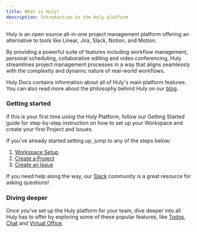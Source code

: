 ```yaml
---
title: What is Huly?
description: Introduction to the Huly platform
---
```


Huly is an open source all-in-one project management platform offering an alternative to tools like Linear, Jira, Slack, Notion, and Motion. 

By providing a powerful suite of features including workflow management, personal scheduling, collaborative editing and video conferencing, Huly streamlines project management processes in a way that aligns seamlessly with the complexity and dynamic nature of real-world workflows.

Huly Docs contains information about all of Huly's main platform features. You can also read more about the philosophy behind Huly on our [blog](https://huly.io/blog/symphony-of-productivity/). 

### Getting started

If this is your first time using the Huly Platform, follow our Getting Started guide for step-by-step instruction on how to set up your Workspace and create your first Project and Issues.

If you've already started setting up, jump to any of the steps below:

1. [Workspace Setup](../getting-started/workspace-setup.md)
2. [Create a Project](../getting-started/create-project.md)
3. [Create an Issue](../getting-started/create-issue.md)

If you need help along the way, our [Slack](https://hulycommunity.slack.com/join/shared_invite/zt-29kl7zmwz-2b3RRVTiWhhtAwzHjBm3Wg#/shared-invite/email) community is a great resource for asking questions!

### Diving deeper

Once you've set up the Huly platform for your team, dive deeper into all Huly has to offer by exploring some of these popular features, like [Todos](../team-workflows/todos.mdx), [Chat](../team-workflows/chat.md) and [Virtual Office](../team-workflows/virtual-office.md).